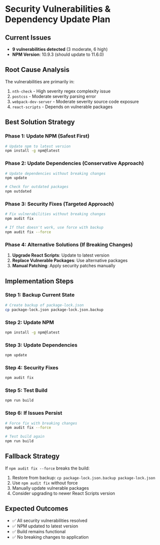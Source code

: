 # Security Vulnerabilities & Dependency Update Plan

## Current Issues
- **9 vulnerabilities detected** (3 moderate, 6 high)
- **NPM Version**: 10.9.3 (should update to 11.6.0)

## Root Cause Analysis
The vulnerabilities are primarily in:
1. `nth-check` - High severity regex complexity issue
2. `postcss` - Moderate severity parsing error
3. `webpack-dev-server` - Moderate severity source code exposure
4. `react-scripts` - Depends on vulnerable packages

## Best Solution Strategy

### Phase 1: Update NPM (Safest First)
```bash
# Update npm to latest version
npm install -g npm@latest
```

### Phase 2: Update Dependencies (Conservative Approach)
```bash
# Update dependencies without breaking changes
npm update

# Check for outdated packages
npm outdated
```

### Phase 3: Security Fixes (Targeted Approach)
```bash
# Fix vulnerabilities without breaking changes
npm audit fix

# If that doesn't work, use force with backup
npm audit fix --force
```

### Phase 4: Alternative Solutions (If Breaking Changes)
1. **Upgrade React Scripts**: Update to latest version
2. **Replace Vulnerable Packages**: Use alternative packages
3. **Manual Patching**: Apply security patches manually

## Implementation Steps

### Step 1: Backup Current State
```bash
# Create backup of package-lock.json
cp package-lock.json package-lock.json.backup
```

### Step 2: Update NPM
```bash
npm install -g npm@latest
```

### Step 3: Update Dependencies
```bash
npm update
```

### Step 4: Security Fixes
```bash
npm audit fix
```

### Step 5: Test Build
```bash
npm run build
```

### Step 6: If Issues Persist
```bash
# Force fix with breaking changes
npm audit fix --force

# Test build again
npm run build
```

## Fallback Strategy
If `npm audit fix --force` breaks the build:
1. Restore from backup: `cp package-lock.json.backup package-lock.json`
2. Use `npm audit fix` without force
3. Manually update vulnerable packages
4. Consider upgrading to newer React Scripts version

## Expected Outcomes
- ✅ All security vulnerabilities resolved
- ✅ NPM updated to latest version
- ✅ Build remains functional
- ✅ No breaking changes to application


